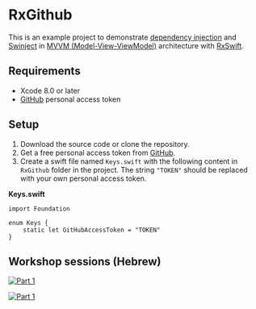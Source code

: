 # RxGithub

This is an example project to demonstrate [dependency injection](https://en.wikipedia.org/wiki/Dependency_injection) and [Swinject](https://github.com/Swinject/Swinject) in [MVVM (Model-View-ViewModel)](https://en.wikipedia.org/wiki/Model_View_ViewModel) architecture with [RxSwift](https://github.com/ReactiveX/RxSwift).

## Requirements

- Xcode 8.0 or later
- [GitHub](https://github.com/settings/tokens) personal access token

## Setup

1. Download the source code or clone the repository.
3. Get a free personal access token from [GitHub](https://github.com/settings/tokens).
4. Create a swift file named `Keys.swift` with the following content in `RxGithub` folder in the project. The string `"TOKEN"` should be replaced with your own personal access token.

**Keys.swift**
```
import Foundation

enum Keys {
    static let GitHubAccessToken = "TOKEN"
}
```

## Workshop sessions (Hebrew)

[![Part 1](http://img.youtube.com/vi/5zs8CXiBcA4/0.jpg)](http://www.youtube.com/watch?v=5zs8CXiBcA4)

[![Part 1](http://img.youtube.com/vi/9YH1sskeQhk/0.jpg)](http://www.youtube.com/watch?v=9YH1sskeQhk)
